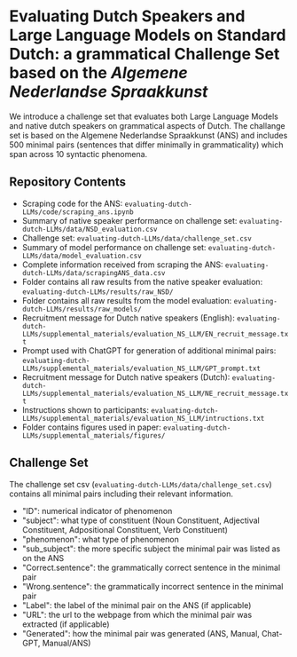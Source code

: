 # Evaluating Dutch Speakers and Large Language Models on Standard Dutch: a grammatical Challenge Set based on the *Algemene Nederlandse Spraakkunst*

We introduce a challenge set that evaluates both Large Language Models and native dutch speakers on grammatical aspects of Dutch. The challange set is based on the Algemene Nederlandse Spraakkunst (ANS) and includes 500 minimal pairs (sentences that differ minimally in grammaticality) which span across 10 syntactic phenomena. 

## Repository Contents

- Scraping code for the ANS: `evaluating-dutch-LLMs/code/scraping_ans.ipynb`
- Summary of native speaker performance on challenge set: `evaluating-dutch-LLMs/data/NSD_evaluation.csv`
- Challenge set: `evaluating-dutch-LLMs/data/challenge_set.csv`
- Summary of model performance on challenge set: `evaluating-dutch-LLMs/data/model_evaluation.csv`
- Complete information received from scraping the ANS: `evaluating-dutch-LLMs/data/scrapingANS_data.csv`
- Folder contains all raw results from the native speaker evaluation: `evaluating-dutch-LLMs/results/raw_NSD/`
- Folder contains all raw results from the model evaluation: `evaluating-dutch-LLMs/results/raw_models/`
- Recruitment message for Dutch native speakers (English): `evaluating-dutch-LLMs/supplemental_materials/evaluation_NS_LLM/EN_recruit_message.txt`
- Prompt used with ChatGPT for generation of additional minimal pairs: `evaluating-dutch-LLMs/supplemental_materials/evaluation_NS_LLM/GPT_prompt.txt`
- Recruitment message for Dutch native speakers (Dutch): `evaluating-dutch-LLMs/supplemental_materials/evaluation_NS_LLM/NE_recruit_message.txt`
- Instructions shown to participants: `evaluating-dutch-LLMs/supplemental_materials/evaluation_NS_LLM/intructions.txt`
- Folder contains figures used in paper: `evaluating-dutch-LLMs/supplemental_materials/figures/`

## Challenge Set

The challenge set csv (`evaluating-dutch-LLMs/data/challenge_set.csv`) contains all minimal pairs including their relevant information. 

- "ID": numerical indicator of phenomenon
- "subject": what type of constituent (Noun Constituent, Adjectival Constituent, Adpositional Constituent, Verb Constituent)
- "phenomenon": what type of phenomenon
- "sub_subject": the more specific subject the minimal pair was listed as on the ANS
- "Correct.sentence": the grammatically correct sentence in the minimal pair
- "Wrong.sentence": the grammatically incorrect sentence in the minimal pair
- "Label": the label of the minimal pair on the ANS (if applicable)
- "URL": the url to the webpage from which the minimal pair was extracted (if applicable)
- "Generated": how the minimal pair was generated (ANS, Manual, Chat-GPT, Manual/ANS)
